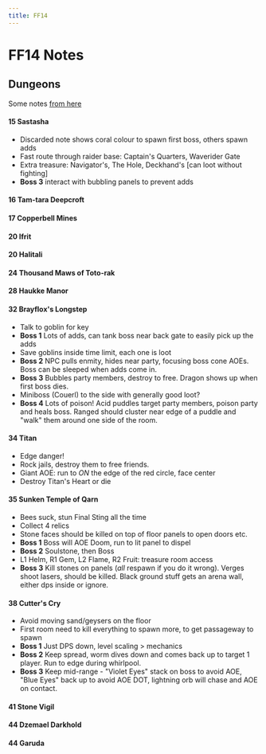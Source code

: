 ```yaml
---
title: FF14
---
```


# FF14 Notes

## Dungeons

Some notes [from here](https://docs.google.com/spreadsheets/d/1MX0RjPS4gtT6YI5Szxlsin9hcaohnEQQC7zNdrDHBrQ/edit#gid=0)

#### 15 Sastasha

- Discarded note shows coral colour to spawn first boss, others spawn adds
- Fast route through raider base: Captain's Quarters, Waverider Gate
- Extra treasure: Navigator's, The Hole, Deckhand's [can loot without fighting]
- **Boss 3** interact with bubbling panels to prevent adds

#### 16 Tam-tara Deepcroft
#### 17 Copperbell Mines
#### 20 Ifrit
#### 20 Halitali
#### 24 Thousand Maws of Toto-rak
#### 28 Haukke Manor
#### 32 Brayflox's Longstep

- Talk to goblin for key
- **Boss 1** Lots of adds, can tank boss near back gate to easily pick up the adds
- Save goblins inside time limit, each one is loot
- **Boss 2** NPC pulls enmity, hides near party, focusing boss cone AOEs. Boss can be sleeped when adds come in.
- **Boss 3** Bubbles party members, destroy to free. Dragon shows up when first boss dies.
- Miniboss (Couerl) to the side with generally good loot?
- **Boss 4** Lots of poison! Acid puddles target party members, poison party and heals boss. Ranged should cluster near edge of a puddle and "walk" them around one side of the room.

#### 34 Titan

- Edge danger!
- Rock jails, destroy them to free friends.
- Giant AOE: run to _ON_ the edge of the red circle, face center
- Destroy Titan's Heart or die

#### 35 Sunken Temple of Qarn

- Bees suck, stun Final Sting all the time
- Collect 4 relics
- Stone faces should be killed on top of floor panels to open doors etc.
- **Boss 1** Boss will AOE Doom, run to lit panel to dispel
- **Boss 2** Soulstone, then Boss
- L1 Helm, R1 Gem, L2 Flame, R2 Fruit: treasure room access
- **Boss 3** Kill stones on panels (_all_ respawn if you do it wrong). Verges shoot lasers, should be killed. Black ground stuff gets an arena wall, either dps inside or ignore.

#### 38 Cutter's Cry

- Avoid moving sand/geysers on the floor
- First room need to kill everything to spawn more, to get passageway to spawn
- **Boss 1** Just DPS down, level scaling > mechanics
- **Boss 2** Keep spread, worm dives down and comes back up to target 1 player. Run to edge during whirlpool.
- **Boss 3** Keep mid-range - "Violet Eyes" stack on boss to avoid AOE, "Blue Eyes" back up to avoid AOE DOT, lightning orb will chase and AOE on contact.

#### 41 Stone Vigil
#### 44 Dzemael Darkhold
#### 44 Garuda
